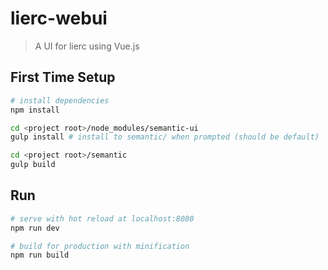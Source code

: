 # lierc-webui

> A UI for lierc using Vue.js

## First Time Setup

``` bash
# install dependencies
npm install

cd <project root>/node_modules/semantic-ui
gulp install # install to semantic/ when prompted (should be default)

cd <project root>/semantic
gulp build
```

## Run

``` bash
# serve with hot reload at localhost:8080
npm run dev

# build for production with minification
npm run build
```
